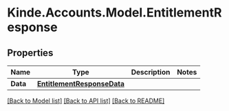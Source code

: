 # Kinde.Accounts.Model.EntitlementResponse

## Properties

Name | Type | Description | Notes
------------ | ------------- | ------------- | -------------
**Data** | [**EntitlementResponseData**](EntitlementResponseData.md) |  | 

[[Back to Model list]](../README.md#documentation-for-models) [[Back to API list]](../README.md#documentation-for-api-endpoints) [[Back to README]](../README.md)

